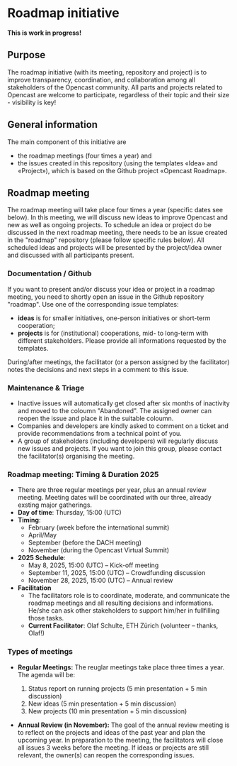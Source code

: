 # Roadmap initiative

**This is work in progress!**

## Purpose
The roadmap initiative (with its meeting, repository and project) is to improve transparency, coordination, and collaboration among all stakeholders of the Opencast community. All parts and projects related to Opencast are welcome to participate, regardless of their topic and their size - visibility is key!

## General information
The main component of this initiative are 
- the roadmap meetings (four times a year) and
- the issues created in this repository (using the templates «Idea» and «Project»), which is based on the Github project «Opencast Roadmap».

## Roadmap meeting
The roadmap meeting will take place four times a year (specific dates see below). In this meeting, we will discuss new ideas to improve Opencast and new as well as ongoing projects. To schedule an idea or project do be discussed in the next roadmap meeting, there needs to be an issue created in the "roadmap" repository (please follow specific rules below). All scheduled ideas and projects will be presented by the project/idea owner and discussed with all participants present.

### Documentation / Github
If you want to present and/or discuss your idea or project in a roadmap meeting, you need to shortly open an issue in the Github repository "roadmap". Use one of the corresponding issue templates:
- **ideas** is for smaller initiatives, one-person initiatives or short-term cooperation;
- **projects** is for (institutional) cooperations, mid- to long-term with different stakeholders.
Please provide  all informations requested by the templates.

During/after meetings, the facilitator (or a person assigned by the facilitator) notes the decisions and next steps in a comment to this issue.

### Maintenance & Triage
- Inactive issues will automatically get closed after six months of inactivity and moved to the coloumn "Abandoned". The assigned owner can reopen the issue and place it in the suitable coloumn.
- Companies and developers are kindly asked to comment on a ticket and provide recommendations from a technical point of you.
- A group of stakeholders (including developers) will regularly discuss new issues and projects. If you want to join this group, please contact the facilitator(s) organising the meeting.

### Roadmap meeting: Timing & Duration 2025
- There are three regular meetings per year, plus an annual review meeting. Meeting dates will be coordinated with our three, already exsting major gatherings.
- **Day of time**: Thursday, 15:00 (UTC)
- **Timing**:
  - February (week before the international summit)
  - April/May
  - September (before the DACH meeting)
  - November (during the Opencast Virtual Summit)
- **2025 Schedule**:
  - May 8, 2025, 15:00 (UTC) – Kick-off meeting
  - September 11, 2025, 15:00 (UTC) – Crowdfunding discussion
  - November 28, 2025, 15:00 (UTC) – Annual review
- **Facilitation**
  - The facilitators role is to coordinate, moderate, and communicate the roadmap meetings and all resulting decisions and informations. He/she can ask other stakeholders to support him/her in fullfilling those tasks.
  - **Current Facilitator**: Olaf Schulte, ETH Zürich (volunteer – thanks, Olaf!)

### Types of meetings 
- **Regular Meetings:** The reuglar meetings take place three times a year. The agenda will be:
  1. Status report on running projects (5 min presentation + 5 min discussion)
  2. New ideas (5 min presentation + 5 min discussion)
  3. New projects (10 min presentation + 5 min discussion)
     
- **Annual Review (in November):** The goal of the annual review meeting is to reflect on the projects and ideas of the past year and plan the upcoming year. In preparation to the meeting, the facilitators will close all issues 3 weeks before the meeting. If ideas or projects are still relevant, the owner(s) can reopen the corresponding issues.
